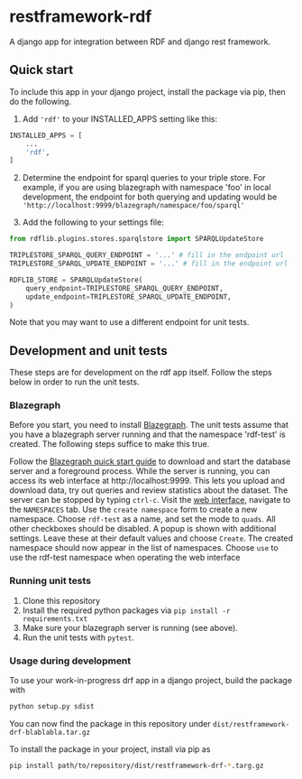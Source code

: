 # restframework-rdf

A django app for integration between RDF and django rest framework.

## Quick start

To include this app in your django project, install the package via pip, then do the following.

1. Add `'rdf'` to your INSTALLED_APPS setting like this:

```python
INSTALLED_APPS = [
    ...
    'rdf',
]
```

2. Determine the endpoint for sparql queries to your triple store. For example, if you are using blazegraph with namespace 'foo' in local development, the endpoint for both querying and updating would be `'http://localhost:9999/blazegraph/namespace/foo/sparql'`

3. Add the following to your settings file:

```python
from rdflib.plugins.stores.sparqlstore import SPARQLUpdateStore

TRIPLESTORE_SPARQL_QUERY_ENDPOINT = '...' # fill in the endpoint url
TRIPLESTORE_SPARQL_UPDATE_ENDPOINT = '...' # fill in the endpoint url

RDFLIB_STORE = SPARQLUpdateStore(
    query_endpoint=TRIPLESTORE_SPARQL_QUERY_ENDPOINT,
    update_endpoint=TRIPLESTORE_SPARQL_UPDATE_ENDPOINT,
)
```

Note that you may want to use a different endpoint for unit tests.

## Development and unit tests

These steps are for development on the rdf app itself. Follow the steps below in order to run the unit tests.

### Blazegraph

Before you start, you need to install [Blazegraph](http://blazegraph.com/). The unit tests assume that you have a blazegraph server running and that the namespace 'rdf-test' is created. The following steps suffice to make this true.

Follow the [Blazegraph quick start guide](https://github.com/blazegraph/database/wiki/Quick_Start) to download and start the database server and a foreground process.
While the server is running, you can access its web interface at http://localhost:9999. This lets you upload and download data, try out queries and review statistics about the dataset. The server can be stopped by typing `ctrl-c`.
Visit the [web interface]( http://localhost:9999), navigate to the `NAMESPACES` tab. Use the `create namespace` form to create a new namespace. Choose `rdf-test` as a name, and set the mode to `quads`. All other checkboxes should be disabled. A popup is shown with additional settings. Leave these at their default values and choose `Create`. The created namespace should now appear in the list of namespaces. Choose `use` to use the rdf-test namespace when operating the web interface

### Running unit tests

1. Clone this repository
2. Install the required python packages via `pip install -r requirements.txt`
3. Make sure your blazegraph server is running (see above).
4. Run the unit tests with `pytest`.

### Usage during development

To use your work-in-progress drf app in a django project, build the package with

```bash
python setup.py sdist
```

You can now find the package in this repository under `dist/restframework-drf-blablabla.tar.gz`

To install the package in your project, install via pip as 

```bash
pip install path/to/repository/dist/restframework-drf-*.targ.gz
```
